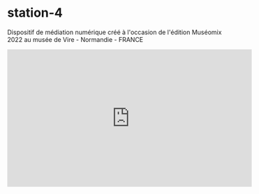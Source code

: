 # station-4
 Dispositif de médiation numérique créé à l'occasion de l'édition Muséomix 2022 au musée de Vire - Normandie - FRANCE 
<iframe width="560" height="315" src="https://www.youtube.com/embed/sH9wVA0O6sk" title="YouTube video player" frameborder="0" allow="accelerometer; autoplay; clipboard-write; encrypted-media; gyroscope; picture-in-picture" allowfullscreen></iframe>
